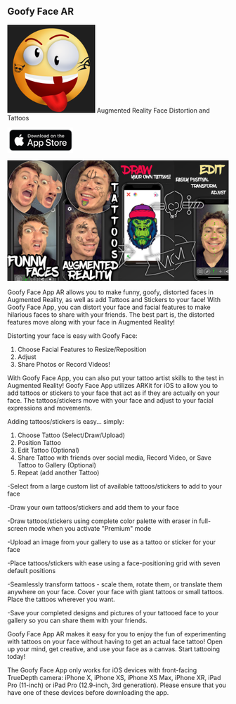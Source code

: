 ## Goofy Face AR
<img src="https://raw.githubusercontent.com/patpatchpatrick/FaceTattooWebsite/master/docs/images/pic04.png" alt="drawing" width="200"/>
Augmented Reality Face Distortion and Tattoos

[<img src="https://raw.githubusercontent.com/patpatchpatrick/FiestaAppWebsite/master/docs/images/appStoreBadge.png" width="150">](https://apps.apple.com/us/app/face-tattoo-ar/id1470698311?ls=1)

![Screenshots](https://raw.githubusercontent.com/patpatchpatrick/FaceTattooWebsite/master/docs/images/appScreensCombined2.png)

Goofy Face App AR allows you to make funny, goofy, distorted faces in Augmented Reality, as well as add Tattoos and Stickers to your face!  With Goofy Face App, you can distort your face and facial features to make hilarious faces to share with your friends.  The best part is, the distorted features move along with your face in Augmented Reality!

Distorting your face is easy with Goofy Face:
1.  Choose Facial Features to Resize/Reposition
2.  Adjust
3.  Share Photos or Record Videos!

With Goofy Face App, you can also put your tattoo artist skills to the test in Augmented Reality!  Goofy Face App utilizes ARKit for iOS to allow you to add tattoos or stickers to your face that act as if they are actually on your face.  The tattoos/stickers move with your face and adjust to your facial expressions and movements.  

Adding tattoos/stickers is easy... simply:

1. Choose Tattoo (Select/Draw/Upload)
2. Position Tattoo 
3. Edit Tattoo (Optional)
4. Share Tattoo with friends over social media, Record Video, or Save Tattoo to Gallery (Optional)
5. Repeat (add another Tattoo)

-Select from a large custom list of available tattoos/stickers to add to your face

-Draw your own tattoos/stickers and add them to your face

-Draw tattoos/stickers using complete color palette with eraser in full-screen mode when you activate "Premium" mode

-Upload an image from your gallery to use as a tattoo or sticker for your face

-Place tattoos/stickers with ease using a face-positioning grid with seven default positions

-Seamlessly transform tattoos - scale them, rotate them, or translate them anywhere on your face.  Cover your face with giant tattoos or small tattoos.  Place the tattoos wherever you want.  

-Save your completed designs and pictures of your tattooed face to your gallery so you can share them with your friends.

Goofy Face App AR makes it easy for you to enjoy the fun of experimenting with tattoos on your face without having to get an actual face tattoo! Open up your mind, get creative, and use your face as a canvas.  Start tattooing today!

The Goofy Face App only works for iOS devices with front-facing TrueDepth camera: iPhone X, iPhone XS, iPhone XS Max, iPhone XR, iPad Pro (11-inch) or iPad Pro (12.9-inch, 3rd generation).  Please ensure that you have one of these devices before downloading the app.

